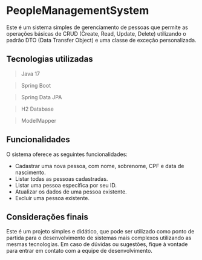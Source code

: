 # PeopleManagementSystem

Este é um sistema simples de gerenciamento de pessoas que permite as operações básicas de CRUD (Create, Read, Update, Delete) utilizando o padrão DTO (Data Transfer Object) e uma classe de exceção personalizada.

## Tecnologias utilizadas

> Java 17

> Spring Boot

> Spring Data JPA

> H2 Database

> ModelMapper

## Funcionalidades

O sistema oferece as seguintes funcionalidades:

- Cadastrar uma nova pessoa, com nome, sobrenome, CPF e data de nascimento.
- Listar todas as pessoas cadastradas.
- Listar uma pessoa específica por seu ID.
- Atualizar os dados de uma pessoa existente.
- Excluir uma pessoa existente.

## Considerações finais

Este é um projeto simples e didático, que pode ser utilizado como ponto de partida para o desenvolvimento de sistemas mais complexos utilizando as mesmas tecnologias. Em caso de dúvidas ou sugestões, fique à vontade para entrar em contato com a equipe de desenvolvimento.
